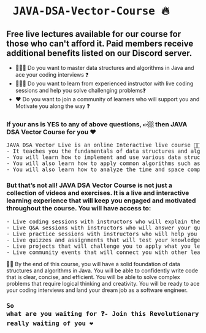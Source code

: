# <pre>                  JAVA-DSA-Vector-Course 🔥 </pre>
## Free live lectures available for our course for those who can't afford it. Paid members receive additional benefits listed on our Discord server.

- 🧑🏼‍💻 Do you want to master data structures and algorithms in Java and ace your coding interviews ❓
- 👨🏼‍🏫 Do you want to learn from experienced instructor with live coding sessions and help you solve challenging problems❓
- ❤️ Do you want to join a community of learners who will support you and Motivate you along the way ❓

### If your ans is YES to any of above questions, 👉🏼 then JAVA DSA Vector Course for you ❤️

<pre>
JAVA DSA Vector Live is an online Interactive live course 👨🏼‍🏫 with provinding Real-LIFE offline Classrom Feeling ❤️ 
- It teaches you the fundamentals of data structures and algorithms in Java with Real-life EXAMPLES from ZERO Java Knowledge. 
- You will learn how to implement and use various data structures such as arrays, linked lists, stacks, queues, trees, graphs, hash tables, and more. 
- You will also learn how to apply common algorithms such as sorting, searching, recursion, greedy methods, backtracking, and more.
- You will also learn how to analyze the time and space complexity of your code and optimize it for performance and efficiency.
</pre>

### But that’s not all! JAVA DSA Vector Course is not just a collection of videos and exercises. It is a live and interactive learning experience that will keep you engaged and motivated throughout the course. You will have access to:

<pre>
- Live coding sessions with instructors who will explain the concepts and demonstrate the code in real time
- Live Q&A sessions with instructors who will answer your questions and clarify your doubts
- Live practice sessions with instructors who will help you solve problems and give you feedback on your code
- Live quizzes and assignments that will test your knowledge and skills
- Live projects that will challenge you to apply what you learned and build something useful
- Live community events that will connect you with other learners and instructors
</pre>

👋🏼 By the end of this course, you will have a solid foundation of data structures and algorithms in Java. You will be able to confidently write code that is clear, concise, and efficient. You will be able to solve complex problems that require logical thinking and creativity. You will be ready to ace your coding interviews and land your dream job as a software engineer.

### <pre>So what are you waiting for ❓- Join this Revolutionary Journey Now, I am really waiting of you ❤️</pre>
